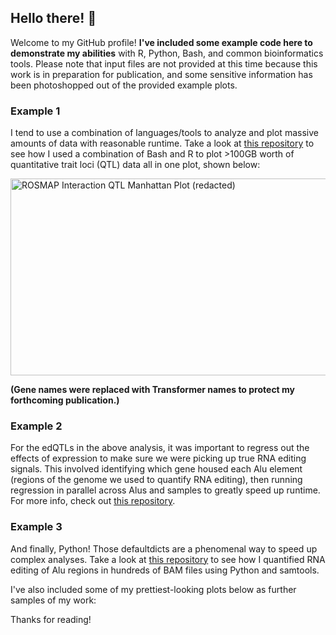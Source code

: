 ## Hello there! 👋

Welcome to my GitHub profile! **I've included some example code here to demonstrate my abilities** with R, Python, Bash, and common bioinformatics tools. Please note that input files are not provided at this time because this work is in preparation for publication, and some sensitive information has been photoshopped out of the provided example plots.

### Example 1

I tend to use a combination of languages/tools to analyze and plot massive amounts of data with reasonable runtime. Take a look at [this repository](https://github.com/tcspencer01/Bulk-snRNA-seq-Manhattan-Plot) to see how I used a combination of Bash and R to plot >100GB worth of quantitative trait loci (QTL) data all in one plot, shown below:

<img width="1373" height="315" alt="ROSMAP Interaction QTL Manhattan Plot (redacted)" src="https://github.com/user-attachments/assets/192b9069-a6c0-45c1-927c-897f02c0c7a4" />

**(Gene names were replaced with Transformer names to protect my forthcoming publication.)**

### Example 2

For the edQTLs in the above analysis, it was important to regress out the effects of expression to make sure we were picking up true RNA editing signals. This involved identifying which gene housed each Alu element (regions of the genome we used to quantify RNA editing), then running regression in parallel across Alus and samples to greatly speed up runtime. For more info, check out [this repository](https://github.com/tcspencer01/regress-expression-per-region/tree/main).

### Example 3

And finally, Python! Those defaultdicts are a phenomenal way to speed up complex analyses. Take a look at [this repository](https://github.com/tcspencer01/REDIportal-Index-Based-Editing) to see how I quantified RNA editing of Alu regions in hundreds of BAM files using Python and samtools.

I've also included some of my prettiest-looking plots below as further samples of my work:

Thanks for reading!

<!--
**tcspencer01/tcspencer01** is a ✨ _special_ ✨ repository because its `README.md` (this file) appears on your GitHub profile.

Here are some ideas to get you started:

- 🔭 I’m currently working on ...
- 🌱 I’m currently learning ...
- 👯 I’m looking to collaborate on ...
- 🤔 I’m looking for help with ...
- 💬 Ask me about ...
- 📫 How to reach me: ...
- 😄 Pronouns: ...
- ⚡ Fun fact: ...
-->
